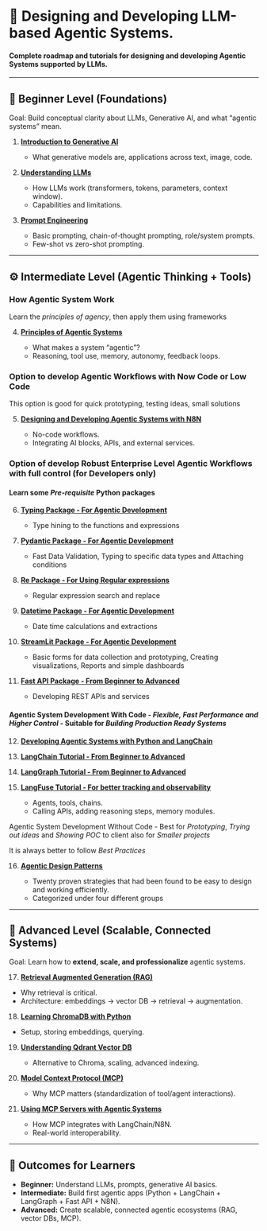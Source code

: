 
# 📘 Designing and Developing LLM-based Agentic Systems.

#### Complete roadmap and tutorials for designing and developing Agentic Systems supported by LLMs.
---

## 🌱 Beginner Level (Foundations)

Goal: Build conceptual clarity about LLMs, Generative AI, and what “agentic systems” mean.

1. [**Introduction to Generative AI**](https://github.com/fromsantanu/LLM-Based-Agentic-Systems/blob/main/GENAI/README.md)

   * What generative models are, applications across text, image, code.

2. [**Understanding LLMs**](https://github.com/fromsantanu/LLM-Based-Agentic-Systems/blob/main/LLM/README.md)

   * How LLMs work (transformers, tokens, parameters, context window).
   * Capabilities and limitations.

3. [**Prompt Engineering**](https://github.com/fromsantanu/LLM-Based-Agentic-Systems/blob/main/PROMPT/README.md)

   * Basic prompting, chain-of-thought prompting, role/system prompts.
   * Few-shot vs zero-shot prompting.

---

## ⚙️ Intermediate Level (Agentic Thinking + Tools)

### How Agentic System Work
Learn the *principles of agency*, then apply them using frameworks

4. [**Principles of Agentic Systems**](https://github.com/fromsantanu/LLM-Based-Agentic-Systems/blob/main/AGENTSYS/README.md)

    * What makes a system “agentic”?
    * Reasoning, tool use, memory, autonomy, feedback loops.
  

### Option to develop Agentic Workflows with Now Code or Low Code
This option is good for quick prototyping, testing ideas, small solutions

5. [**Designing and Developing Agentic Systems with N8N**](https://github.com/fromsantanu/LLM-Based-Agentic-Systems/blob/main/N8N/README.md)

    * No-code workflows.
    * Integrating AI blocks, APIs, and external services.
  

### Option of develop Robust Enterprise Level Agentic Workflows with full control (for Developers only)

#### Learn some *Pre-requisite* Python packages

6. [**Typing Package - For Agentic Development**](https://github.com/fromsantanu/LLM-Based-Agentic-Systems/blob/main/Typing/README.md)

   * Type hining to the functions and expressions
     
7. [**Pydantic Package - For Agentic Development**](https://github.com/fromsantanu/LLM-Based-Agentic-Systems/blob/main/Pydantic/README.md)

   * Fast Data Validation, Typing to specific data types and Attaching conditions

8. [**Re Package - For Using Regular expressions**](https://github.com/fromsantanu/LLM-Based-Agentic-Systems/blob/main/Re/README.md)
   
   * Regular expression search and replace 
     
9. [**Datetime Package - For Agentic Development**](https://github.com/fromsantanu/LLM-Based-Agentic-Systems/blob/main/Datetime/README.md)

    * Date time calculations and extractions
    
10. [**StreamLit Package - For Agentic Development**](https://github.com/fromsantanu/LLM-Based-Agentic-Systems/blob/main/StreamLit/README.md)

    * Basic forms for data collection and prototyping, Creating visualizations, Reports and simple dashboards

11. [**Fast API Package - From Beginner to Advanced**](https://github.com/fromsantanu/LLM-Based-Agentic-Systems/blob/main/FastAPI/README.md)

    * Developing REST APIs and services

#### Agentic System Development With Code - *Flexible, Fast Performance and Higher Control* - Suitable for *Building Production Ready Systems*

12. [**Developing Agentic Systems with Python and LangChain**](https://github.com/fromsantanu/LLM-Based-Agentic-Systems/blob/main/LangChain/README.md)
13. [**LangChain Tutorial - From Beginner to Advanced**](https://github.com/fromsantanu/LLM-Based-Agentic-Systems/blob/main/LangChainBA/README.md)
14. [**LangGraph Tutorial - From Beginner to Advanced**](https://github.com/fromsantanu/LLM-Based-Agentic-Systems/blob/main/LangGraphBA/README.md)
15. [**LangFuse Tutorial - For better tracking and observability**](https://github.com/fromsantanu/LLM-Based-Agentic-Systems/blob/main/LangFuse/README.md)

    * Agents, tools, chains.
    * Calling APIs, adding reasoning steps, memory modules.
  
Agentic System Development Without Code - Best for *Prototyping*, *Trying out ideas* and *Showing POC* to client also for *Smaller projects*


It is always better to follow *Best Practices* 
  
16. [**Agentic Design Patterns**](https://github.com/fromsantanu/LLM-Based-Agentic-Systems/blob/main/DESIGN/README.md)

    * Twenty proven strategies that had been found to be easy to design and working efficiently.
    * Categorized under four different groups
---

## 🚀 Advanced Level (Scalable, Connected Systems)

Goal: Learn how to **extend, scale, and professionalize** agentic systems.

17. [**Retrieval Augmented Generation (RAG)**](https://github.com/fromsantanu/LLM-Based-Agentic-Systems/blob/main/RAG/README.md)

   * Why retrieval is critical.
   * Architecture: embeddings → vector DB → retrieval → augmentation.

18. [**Learning ChromaDB with Python**](https://github.com/fromsantanu/LLM-Based-Agentic-Systems/blob/main/CHROMADB/README.md)

   * Setup, storing embeddings, querying.

19. [**Understanding Qdrant Vector DB**](https://github.com/fromsantanu/LLM-Based-Agentic-Systems/blob/main/QDRANT/README.md)

    * Alternative to Chroma, scaling, advanced indexing.

20. [**Model Context Protocol (MCP)**](https://github.com/fromsantanu/LLM-Based-Agentic-Systems/blob/main/INTROMCP/README.md)

    * Why MCP matters (standardization of tool/agent interactions).

21. [**Using MCP Servers with Agentic Systems**](https://github.com/fromsantanu/LLM-Based-Agentic-Systems/blob/main/MCP/README.md)

    * How MCP integrates with LangChain/N8N.
    * Real-world interoperability.

---

## 🎯 Outcomes for Learners

* **Beginner:** Understand LLMs, prompts, generative AI basics.
* **Intermediate:** Build first agentic apps (Python + LangChain + LangGraph + Fast API + N8N).
* **Advanced:** Create scalable, connected agentic ecosystems (RAG, vector DBs, MCP).


